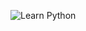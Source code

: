 ![Learn Python](https://lh4.googleusercontent.com/-z13kKQ8YDzA/TYzNnVziQsI/AAAAAAAAABk/nOoprWIqVC0/s1600/1301053767832.png)

